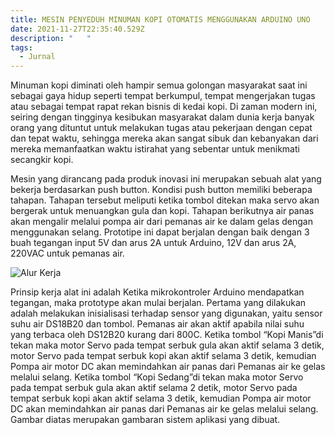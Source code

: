 ```yaml
---
title: MESIN PENYEDUH MINUMAN KOPI OTOMATIS MENGGUNAKAN ARDUINO UNO
date: 2021-11-27T22:35:40.529Z
description: "   "
tags:
  - Jurnal
---
```

Minuman kopi diminati oleh hampir semua golongan masyarakat saat ini sebagai gaya hidup seperti tempat berkumpul, tempat mengerjakan tugas atau sebagai tempat rapat rekan bisnis di kedai kopi. Di zaman modern ini, seiring dengan tingginya kesibukan masyarakat dalam dunia kerja banyak orang yang dituntut untuk melakukan tugas atau pekerjaan dengan cepat dan tepat waktu, sehingga mereka akan sangat sibuk dan kebanyakan dari mereka memanfaatkan waktu istirahat yang sebentar untuk menikmati secangkir kopi. 

Mesin yang dirancang pada produk inovasi ini merupakan sebuah alat yang bekerja berdasarkan push button. Kondisi push button memiliki beberapa tahapan. Tahapan tersebut meliputi ketika tombol ditekan maka servo akan bergerak untuk menuangkan gula dan kopi. Tahapan berikutnya air panas akan mengalir melalui pompa air dari pemanas air ke dalam gelas dengan menggunakan selang. Prototipe ini dapat berjalan dengan baik dengan 3 buah tegangan input 5V dan arus 2A untuk Arduino, 12V dan arus 2A, 220VAC untuk pemanas air.

![](https://i.pinimg.com/originals/11/af/dd/11afddf7dc20f72fc3edb054800c6e4b.jpg "Alur Kerja ")

Prinsip kerja alat ini adalah Ketika mikrokontroler Arduino mendapatkan tegangan, maka prototype akan mulai berjalan. Pertama yang dilakukan adalah melakukan inisialisasi terhadap sensor yang digunakan, yaitu sensor suhu air DS18B20 dan tombol. Pemanas air akan aktif apabila nilai suhu yang terbaca oleh DS12B20 kurang dari 800C.  Ketika tombol “Kopi Manis”di tekan maka motor Servo pada tempat serbuk gula akan aktif selama 3 detik, motor Servo pada tempat serbuk kopi akan aktif selama 3 detik, kemudian Pompa air motor DC akan memindahkan air panas dari Pemanas air ke gelas melalui selang. Ketika tombol “Kopi Sedang”di tekan maka motor Servo pada tempat serbuk gula akan aktif selama 2 detik, motor Servo pada tempat serbuk kopi akan aktif selama 3 detik, kemudian Pompa air motor DC akan memindahkan air panas dari Pemanas air ke gelas melalui selang. Gambar diatas merupakan gambaran sistem aplikasi yang dibuat.